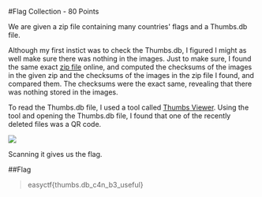 #Flag Collection - 80 Points

We are given a zip file containing many countries' flags and a Thumbs.db file. 

Although my first instict was to check the Thumbs.db, I figured I might as well make sure there was nothing in the images. Just to make sure, I found the same exact [zip file](http://flags.fmcdn.net/data/flags-normal.zip) online, and computed the checksums of the images in the given zip and the checksums of the images in the zip file I found, and compared them. The checksums were the exact same, revealing that there was nothing stored in the images.

To read the Thumbs.db file, I used a tool called [Thumbs Viewer](https://thumbsviewer.github.io/). Using the tool and opening the Thumbs.db file, I found that one of the recently deleted files was a QR code.

![](https://raw.githubusercontent.com/VoidMercy/EasyCTF-Writeups-2017/master/forensics/Flag%20Collection/qrcode.PNG)

Scanning it gives us the flag.

##Flag
>easyctf{thumbs.db_c4n_b3_useful}

